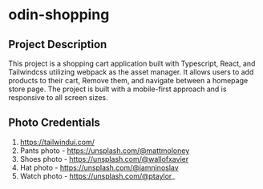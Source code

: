 # odin-shopping

## Project Description

This project is a shopping cart application built with Typescript, React, and Tailwindcss utilizing webpack as the asset manager. It allows users to add products to their cart, Remove them, and navigate between a homepage store page. The project is built with a mobile-first approach and is responsive to all screen sizes.

## Photo Credentials

1. https://tailwindui.com/
2. Pants photo - https://unsplash.com/@mattmoloney
3. Shoes photo - https://unsplash.com/@wallofxavier
4. Hat photo - https://unsplash.com/@iamninoslav
5. Watch photo - https://unsplash.com/@ptaylor_
